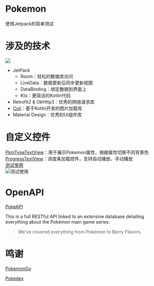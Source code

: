 # Pokemon
使用Jetpack的简单测试  

# 涉及的技术
![](https://developer.android.google.cn/images/kotlin/icons/expressive-concise.svg)  
- JetPack
  - Room：轻松的数据库访问
  - LiveData：数据更新后同步更新视图
  - DataBinding：绑定数据到界面上
  - Ktx：更简洁的Kotlin代码
- Retrofit2 & OkHttp3：优秀的网络请求库
- [Coil](https://github.com/coil-kt/coil/blob/master/README-zh.md)：基于Kotlin开发的图片加载库
- Material Design：优秀的UI组件库

# 自定义控件
[PkmTypeTextView](https://github.com/taxeric/Pokemon/blob/master/app/src/main/java/com/eric/pokemon/widget/PkmTypeTextView.kt)：用于展示Pokemon属性，根据属性切换不同背景色  
[ProgressTextView](https://github.com/taxeric/Pokemon/blob/master/app/src/main/java/com/eric/pokemon/widget/ProgressTextView.kt)：进度条加载控件，支持自动播放、手动播放  
[测试使用](https://github.com/taxeric/Pokemon/blob/master/app/src/main/java/com/eric/pokemon/test/TestActivity.kt)  
![测试使用](https://github.com/taxeric/Pokemon/blob/master/app/src/demo.gif)

# OpenAPI
[PokeAPI](https://pokeapi.co/) 

This is a full RESTful API linked to an extensive database detailing everything about the Pokémon main game series.

> We've covered everything from Pokémon to Berry Flavors.

# 鸣谢
[PokemonGo](https://github.com/hi-dhl/PokemonGo)

[Pokedex](https://github.com/skydoves/Pokedex)
